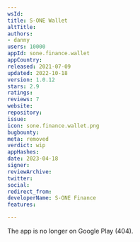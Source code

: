 ```yaml
---
wsId: 
title: S-ONE Wallet
altTitle: 
authors:
- danny
users: 10000
appId: sone.finance.wallet
appCountry: 
released: 2021-07-09
updated: 2022-10-18
version: 1.0.12
stars: 2.9
ratings: 
reviews: 7
website: 
repository: 
issue: 
icon: sone.finance.wallet.png
bugbounty: 
meta: removed
verdict: wip
appHashes: 
date: 2023-04-18
signer: 
reviewArchive: 
twitter: 
social: 
redirect_from: 
developerName: S-ONE Finance
features: 

---
```


The app is no longer on Google Play (404).
